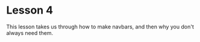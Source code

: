 Lesson 4
====

This lesson takes us through how to make navbars, and then why you don't always need them.